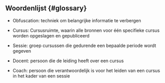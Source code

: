 ## Woordenlijst {#glossary}

- Obfuscation: techniek om belangrijke informatie te verbergen

- Cursus: Cursusruimte, waarin alle bronnen voor één specifieke cursus worden opgeslagen en gepubliceerd

- Sessie: groep cursussen die gedurende een bepaalde periode wordt gegeven

- Docent: persoon die de leiding heeft over een cursus

- Coach: persoon die verantwoordelijk is voor het leiden van een cursus in het kader van een sessie

